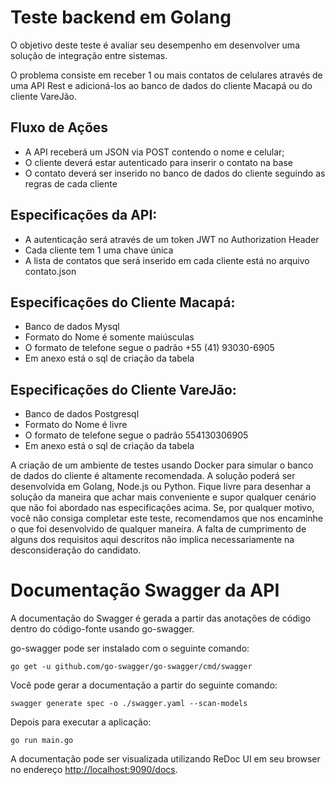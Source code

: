 # Teste backend em Golang

O objetivo deste teste é avaliar seu desempenho em desenvolver uma solução de integração entre sistemas.

O problema consiste em receber 1 ou mais contatos de celulares através de uma API Rest e adicioná-los ao banco de dados do cliente Macapá ou do cliente VareJão.

## Fluxo de Ações
- A API receberá um JSON via POST contendo o nome e celular;
- O cliente deverá estar autenticado para inserir o contato na base
- O contato deverá ser inserido no banco de dados do cliente seguindo as regras de cada cliente

## Especificações da API:
- A autenticação será através de um token JWT no Authorization Header
- Cada cliente tem 1 uma chave única
- A lista de contatos que será inserido em cada cliente está no arquivo contato.json

## Especificações do Cliente Macapá:
- Banco de dados Mysql
- Formato do Nome é somente maiúsculas
- O formato de telefone segue o padrão +55 (41) 93030-6905
- Em anexo está o sql de criação da tabela

## Especificações do Cliente VareJão:
- Banco de dados Postgresql
- Formato do Nome é livre
- O formato de telefone segue o padrão 554130306905
- Em anexo está o sql de criação da tabela

A criação de um ambiente de testes usando Docker para simular o banco de dados do cliente é altamente recomendada.
A solução poderá ser desenvolvida em Golang, Node.js ou Python.
Fique livre para desenhar a solução da maneira que achar mais conveniente e supor qualquer cenário que não foi abordado nas especificações acima.
Se, por qualquer motivo, você não consiga completar este teste, recomendamos que nos encaminhe o que foi desenvolvido de qualquer maneira.
A falta de cumprimento de alguns dos requisitos aqui descritos não implica necessariamente na desconsideração do candidato.

# Documentação Swagger da API
A documentação do Swagger é gerada a partir das anotações de código dentro do código-fonte usando go-swagger.

go-swagger pode ser instalado com o seguinte comando:
```
go get -u github.com/go-swagger/go-swagger/cmd/swagger
```

Você pode gerar a documentação a partir do seguinte comando:
```
swagger generate spec -o ./swagger.yaml --scan-models
```

Depois para executar a aplicação:
```
go run main.go
```

A documentação pode ser visualizada utilizando ReDoc UI em seu browser no endereço [http://localhost:9090/docs](http://localhost:9090/docs).
